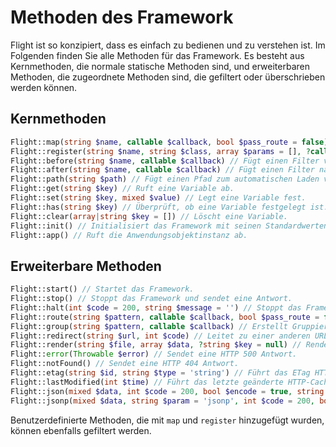# Methoden des Framework

Flight ist so konzipiert, dass es einfach zu bedienen und zu verstehen ist. Im Folgenden finden Sie alle Methoden für das Framework. Es besteht aus Kernmethoden, die normale statische Methoden sind, und erweiterbaren Methoden, die zugeordnete Methoden sind, die gefiltert oder überschrieben werden können.

## Kernmethoden

```php
Flight::map(string $name, callable $callback, bool $pass_route = false) // Erstellt eine benutzerdefinierte Framework-Methode.
Flight::register(string $name, string $class, array $params = [], ?callable $callback = null) // Registriert eine Klasse für eine Framework-Methode.
Flight::before(string $name, callable $callback) // Fügt einen Filter vor einer Framework-Methode hinzu.
Flight::after(string $name, callable $callback) // Fügt einen Filter nach einer Framework-Methode hinzu.
Flight::path(string $path) // Fügt einen Pfad zum automatischen Laden von Klassen hinzu.
Flight::get(string $key) // Ruft eine Variable ab.
Flight::set(string $key, mixed $value) // Legt eine Variable fest.
Flight::has(string $key) // Überprüft, ob eine Variable festgelegt ist.
Flight::clear(array|string $key = []) // Löscht eine Variable.
Flight::init() // Initialisiert das Framework mit seinen Standardwerten.
Flight::app() // Ruft die Anwendungsobjektinstanz ab.
```

## Erweiterbare Methoden

```php
Flight::start() // Startet das Framework.
Flight::stop() // Stoppt das Framework und sendet eine Antwort.
Flight::halt(int $code = 200, string $message = '') // Stoppt das Framework mit einem optionalen Statuscode und einer Nachricht.
Flight::route(string $pattern, callable $callback, bool $pass_route = false) // Ordnet ein URL-Muster einer Rückruffunktion zu.
Flight::group(string $pattern, callable $callback) // Erstellt Gruppierungen für URLs, das Muster muss eine Zeichenfolge sein.
Flight::redirect(string $url, int $code) // Leitet zu einer anderen URL um.
Flight::render(string $file, array $data, ?string $key = null) // Rendert eine Vorlagendatei.
Flight::error(Throwable $error) // Sendet eine HTTP 500 Antwort.
Flight::notFound() // Sendet eine HTTP 404 Antwort.
Flight::etag(string $id, string $type = 'string') // Führt das ETag HTTP-Caching durch.
Flight::lastModified(int $time) // Führt das letzte geänderte HTTP-Caching durch.
Flight::json(mixed $data, int $code = 200, bool $encode = true, string $charset = 'utf8', int $option) // Sendet eine JSON-Antwort.
Flight::jsonp(mixed $data, string $param = 'jsonp', int $code = 200, bool $encode = true, string $charset = 'utf8', int $option) // Sendet eine JSONP-Antwort.
```

Benutzerdefinierte Methoden, die mit `map` und `register` hinzugefügt wurden, können ebenfalls gefiltert werden.